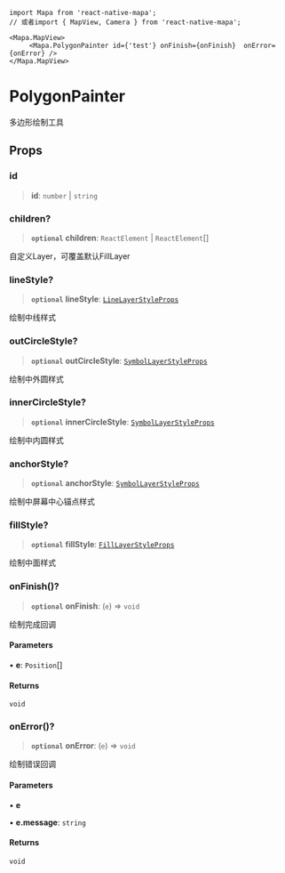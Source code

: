 ```tsx
import Mapa from 'react-native-mapa';
// 或者import { MapView, Camera } from 'react-native-mapa';

<Mapa.MapView>
     <Mapa.PolygonPainter id={'test'} onFinish={onFinish}  onError={onError} />
</Mapa.MapView>
```

# PolygonPainter
多边形绘制工具
## Props

### id

> **id**: `number` \| `string`

### children?

> **`optional`** **children**: `ReactElement` \| `ReactElement`[]

自定义Layer，可覆盖默认FillLayer

### lineStyle?

> **`optional`** **lineStyle**: [`LineLayerStyleProps`](../interfaces/LineLayerStyleProps.md)

绘制中线样式

### outCircleStyle?

> **`optional`** **outCircleStyle**: [`SymbolLayerStyleProps`](../interfaces/SymbolLayerStyleProps.md)

绘制中外圆样式

### innerCircleStyle?

> **`optional`** **innerCircleStyle**: [`SymbolLayerStyleProps`](../interfaces/SymbolLayerStyleProps.md)

绘制中内圆样式

### anchorStyle?

> **`optional`** **anchorStyle**: [`SymbolLayerStyleProps`](../interfaces/SymbolLayerStyleProps.md)

绘制中屏幕中心锚点样式

### fillStyle?

> **`optional`** **fillStyle**: [`FillLayerStyleProps`](FillLayerStyleProps.md)

绘制中面样式

### onFinish()?

> **`optional`** **onFinish**: (`e`) => `void`

绘制完成回调

#### Parameters

• **e**: `Position`[]

#### Returns

`void`

### onError()?

> **`optional`** **onError**: (`e`) => `void`

绘制错误回调

#### Parameters

• **e**

• **e\.message**: `string`

#### Returns

`void`
